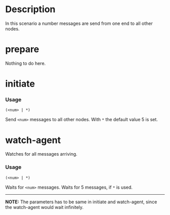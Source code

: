 # Description
In this scenario a number messages are send from one end to all other nodes.

# prepare
Nothing to do here.

# initiate
### Usage
```
(<num> | *)
```
Send `<num>` messages to all other nodes. With `*` the default value 5 is set.

# watch-agent
Watches for all messages arriving.

### Usage
```
(<num> | *)
```
Waits for `<num>` messages. Waits for 5 messages, if `*` is used.

---


**NOTE:** The parameters has to be same in initiate and watch-agent, since the watch-agent would wait infinitely.